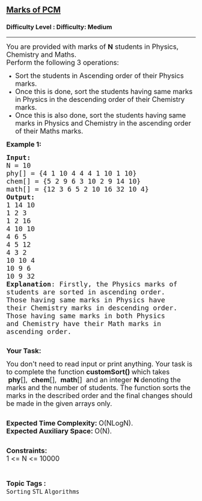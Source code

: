<h2><a href="https://www.geeksforgeeks.org/problems/marks-of-pcm2529/1?page=1&difficulty=Medium&status=unsolved,attempted&sortBy=accuracy">Marks of PCM</a></h2><h3>Difficulty Level : Difficulty: Medium</h3><hr><div class="problems_problem_content__Xm_eO"><p><span style="font-size:18px">You are provided with marks of <strong>N</strong> students in Physics, Chemistry and Maths.<br>
Perform the following 3 operations:&nbsp;</span></p>

<ul>
	<li><span style="font-size:18px">Sort the students in Ascending order of their Physics marks.</span></li>
	<li><span style="font-size:18px">Once this is done, sort the students having same marks in Physics in the descending order of their Chemistry marks.</span></li>
	<li><span style="font-size:18px">Once this is also done, sort the students having same marks in Physics and Chemistry in the ascending order of their Maths marks.</span></li>
</ul>

<p><span style="font-size:18px"><strong>Example 1:</strong></span></p>

<pre><span style="font-size:18px"><strong>Input:</strong>
N = 10
phy[] = {4 1 10 4 4 4 1 10 1 10}
chem[] = {5 2 9 6 3 10 2 9 14 10}
math[] = {12 3 6 5 2 10 16 32 10 4}
<strong>Output:
</strong>1 14 10
1 2 3
1 2 16
4 10 10
4 6 5
4 5 12
4 3 2
10 10 4
10 9 6
10 9 32
<strong>Explanation</strong>: Firstly, the Physics marks of 
students are sorted in ascending order.
Those having same marks in Physics have
their Chemistry marks in descending order.
Those having same marks in both Physics
and Chemistry have their Math marks in
ascending order.
</span>
</pre>

<p><strong><span style="font-size:18px">Your Task:</span></strong></p>

<p><span style="font-size:18px">You don't need to read input or print anything. Your task is to complete the function&nbsp;<strong>customSort()&nbsp;</strong>which takes &nbsp;<strong>phy</strong>[],&nbsp;&nbsp;<strong>chem</strong>[],&nbsp;&nbsp;<strong>math</strong>[]&nbsp; and an integer <strong>N </strong>denoting the marks and the number of students. The function sorts the marks in the described order and the final changes should be made in the given arrays only.</span></p>

<p><br>
<span style="font-size:18px"><strong>Expected Time Complexity:&nbsp;</strong>O(NLogN).<br>
<strong>Expected Auxiliary Space:&nbsp;</strong>O(N).</span></p>

<p><br>
<span style="font-size:18px"><strong>Constraints:</strong><br>
1 &lt;= N &lt;= 10000</span></p>
</div><br><p><span style=font-size:18px><strong>Topic Tags : </strong><br><code>Sorting</code>&nbsp;<code>STL</code>&nbsp;<code>Algorithms</code>&nbsp;
